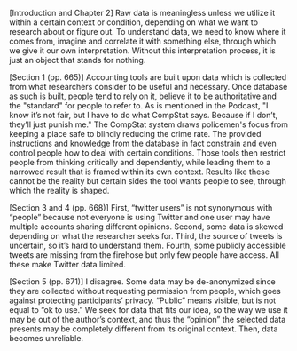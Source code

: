 [Introduction and Chapter 2]
Raw data is meaningless unless we utilize it within a certain context or condition, depending on what we want to research about or figure out. To understand data, we need to know where it comes from, imagine and correlate it with something else, through which we give it our own interpretation. Without this interpretation process, it is just an object that stands for nothing.

[Section 1 (pp. 665)]
Accounting tools are built upon data which is collected from what researchers consider to be useful and necessary. Once database as such is built, people tend to rely on it, believe it to be authoritative and the "standard" for people to refer to. As is mentioned in the Podcast, "I know it’s not fair, but I have to do what CompStat says. Because if I don’t, they’ll just punish me." The CompStat system draws policemen's focus from keeping a place safe to blindly reducing the crime rate. The provided instructions and knowledge from the database in fact constrain and even control people how to deal with certain conditions. Those tools then restrict people from thinking critically and dependently, while leading them to a narrowed result that is framed within its own context. Results like these cannot be the reality but certain sides the tool wants people to see, through which the reality is shaped.


[Section 3 and 4 (pp. 668)]
First, “twitter users” is not synonymous with “people” because not everyone is using Twitter and one user may have multiple accounts sharing different opinions. Second, some data is skewed depending on what the researcher seeks for. Third, the source of tweets is uncertain, so it’s hard to understand them. Fourth, some publicly accessible tweets are missing from the firehose but only few people have access. All these make Twitter data limited.

[Section 5 (pp. 671)]
I disagree. Some data may be de-anonymized since they are collected without requesting permission from people, which goes against protecting participants’ privacy. “Public” means visible, but is not equal to “ok to use.” We seek for data that fits our idea, so the way we use it may be out of the author’s context, and thus the “opinion” the selected data presents may be completely different from its original context. Then, data becomes unreliable.
